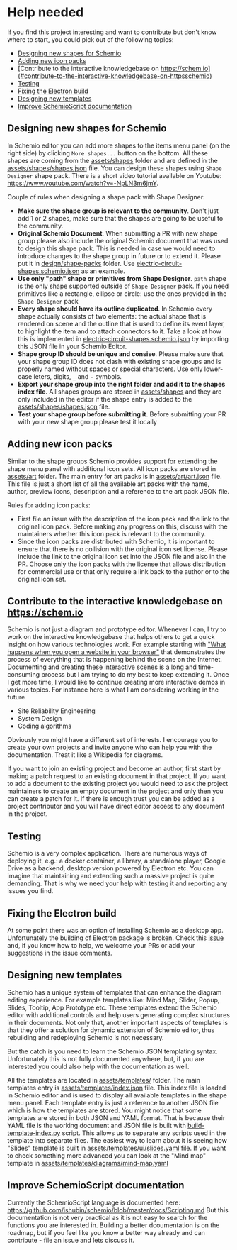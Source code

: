 Help needed
============

If you find this project interesting and want to contribute but don't know where to start, you could pick out of the following topics:

- [Designing new shapes for Schemio](#designing-new-shapes-for-schemio)
- [Adding new icon packs](#adding-new-icon-packs)
- [Contribute to the interactive knowledgebase on https://schem.io](#contribute-to-the-interactive-knowledgebase-on-httpsschemio)
- [Testing](#testing)
- [Fixing the Electron build](#fixing-the-electron-build)
- [Designing new templates](#designing-new-templates)
- [Improve SchemioScript documentation](#improve-schemioscript-documentation)



Designing new shapes for Schemio
--------------------------------

In Schemio editor you can add more shapes to the items menu panel (on the right side) by clicking `More shapes...` button on the bottom. All these shapes are coming from the [assets/shapes](tree/master/assets/shapes/) folder and are defined in the [assets/shapes/shapes.json](blob/master/assets/shapes/shapes.json) file. You can design these shapes using `Shape Designer` shape pack. There is a short video tutorial available on Youtube: https://www.youtube.com/watch?v=-NpLN3m6jmY.

Couple of rules when designing a shape pack with Shape Designer:

- **Make sure the shape group is relevant to the community**. Don't just add 1 or 2 shapes, make sure that the shapes are going to be useful to the community.
- **Original Schemio Document**. When submitting a PR with new shape group please also include the original Schemio document that was used to design this shape pack. This is needed in case we would need to introduce changes to the shape group in future or to extend it. Please put it in [design/shape-packs](tree/master/assets/shapes/) folder. Use [electric-circuit-shapes.schemio.json](blob/master/design/shape-packs/electric-circuit-shapes.schemio.json) as an example.
- **Use only "path" shape or primitives from Shape Designer**. `path` shape is the only shape supported outside of `Shape Designer` pack. If you need primitives like a rectangle, ellipse or circle: use the ones provided in the `Shape Designer` pack
- **Every shape should have its outline duplicated**. In Schemio every shape actually consists of two elements: the actual shape that is rendered on scene and the outline that is used to define its event layer, to highlight the item and to attach connectors to it. Take a look at how this is implemented in [electric-circuit-shapes.schemio.json](blob/master/design/shape-packs/electric-circuit-shapes.schemio.json) by importing this JSON file in your Schemio Editor.
- **Shape group ID should be unique and consise**. Please make sure that your shape group ID does not clash with existing shape groups and is properly named without spaces or special characters. Use only lower-case leters, digits, `_` and `-` symbols.
- **Export your shape group into the right folder and add it to the shapes index file**. All shapes groups are stored in [assets/shapes](tree/master/assets/shapes/) and they are only included in the editor if the shape entry is added to the [assets/shapes/shapes.json](blob/master/assets/shapes/shapes.json) file.
- **Test your shape group before submitting it**. Before submitting your PR with your new shape group please test it locally


Adding new icon packs
-----------------------
Similar to the shape groups Schemio provides support for extending the shape menu panel with additional icon sets.
All icon packs are stored in [assets/art](tree/master/assets/art/) folder. The main entry for art packs is in [assets/art/art.json](blob/master/assets/art/art.json) file. This file is just a short list of all the available art packs with the name, author, preview icons, description and a reference to the art pack JSON file.


Rules for adding icon packs:

- First file an issue with the description of the icon pack and the link to the original icon pack. Before making any progress on this, discuss with the maintainers whether this icon pack is relevant to the community.
- Since the icon packs are distributed with Schemio, it is important to ensure that there is no collision with the original icon set license. Please include the link to the original icon set into the JSON file and also in the PR. Choose only the icon packs with the license that allows distribution for commercial use or that only require a link back to the author or to the original icon set.


Contribute to the interactive knowledgebase on https://schem.io
---------------------------------------------------------------
Schemio is not just a diagram and prototype editor. Whenever I can, I try to work on the interactive knowledgebase that helps others to get a quick insight on how various technologies work. For example starting with ["What happens when you open a website in your browser"](https://schem.io/projects/site-reliability-engineering-t4kEQtKNxpSvZG0b/docs/what-happens-when-you-enter-a-website-in-a-browser-USqkMRHEY7JZav9t) that demonstrates the process of everything that is happening behind the scene on the Internet. Documenting and creating these interactive scenes is a long and time-consuming process but I am trying to do my best to keep extending it. Once I get more time, I would like to continue creating more interactive demos in various topics. For instance here is what I am considering working in the future

- Site Reliability Engineering
- System Design
- Coding algorithms

Obviously you might have a different set of interests. I encourage you to create your own projects and invite anyone who can help you with the documentation. Treat it like a Wikipedia for diagrams.

If you want to join an existing project and become an author, first start by making a patch request to an existing document in that project. If you want to add a document to the existing project you would need to ask the project maintainers to create an empty document in the project and only then you can create a patch for it. If there is enough trust you can be added as a project contributor and you will have direct editor access to any document in the project.


Testing
-----------
Schemio is a very complex application. There are numerous ways of deploying it, e.g.: a docker container, a library, a standalone player, Google Drive as a backend, desktop version powered by Electron etc. You can imagine that maintaining and extending such a massive project is quite demanding. That is why we need your help with testing it and reporting any issues you find.


Fixing the Electron build
--------------------------
At some point there was an option of installing Schemio as a desktop app. Unfortunately the building of Electron package is broken. Check this [issue](https://github.com/ishubin/schemio/issues/719) and, if you know how to help, we welcome your PRs or add your suggestions in the issue comments.

Designing new templates
-----------------------
Schemio has a unique system of templates that can enhance the diagram editing experience. For example templates like: Mind Map, Slider, Popup, Slides, Tooltip, App Prototype etc. These templates extend the Schemio editor with additional controls and help users generating complex structures in their documents. Not only that, another important aspects of templates is that they offer a solution for dynamic extension of Schemio editor, thus rebuilding and redeploying Schemio is not necessary.

But the catch is you need to learn the Schemio JSON templating syntax. Unfortunately this is not fully documented anywhere, but, if you are interested you could also help with the documentation as well.

All the templates are located in [assets/templates/](tree/master/assets/templates) folder. The main templates entry is [assets/templates/index.json](blob/master/assets/templates/index.json) file. This index file is loaded in Schemio editor and is used to display all available templates in the shape menu panel. Each template entry is just a reference to another JSON file which is how the templates are stored. You might notice that some templates are stored in both JSON and YAML format. That is because their YAML file is the working document and JSON file is built with [build-template-index.py](blob/master/build-template-index.py) script. This allows us to separate any scripts used in the template into separate files. The easiest way to learn about it is seeing how "Slides" template is built in [assets/templates/ui/slides.yaml](blob/master/assets/templates/ui/slides.yaml) file. If you want to check something more advanced you can look at the "Mind map" template in [assets/templates/diagrams/mind-map.yaml](blob/master/assets/templates/diagrams/mind-map.yaml)


Improve SchemioScript documentation
------------------------------------

Currently the SchemioScript language is documented here: https://github.com/ishubin/schemio/blob/master/docs/Scripting.md
But this documentation is not very practical as it is not easy to search for the functions you are interested in. Building a better dcoumentation is on the roadmap, but if you feel like you know a better way already and can contribute - file an issue and lets discuss it.